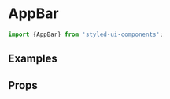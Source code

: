 # AppBar
```js
import {AppBar} from 'styled-ui-components';
```

## Examples
<!-- STORY -->

## Props

